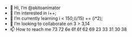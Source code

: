 - 👋 Hi, I’m @akitoanimator
- 👀 I’m interested in i++;
- 🌱 I’m currently learning i < 150;(i/15) += (i*2);
- 💞️ I’m looking to collaborate on 3 > 3,14
- 📫 How to reach me 73 72 6e 6f 6f 62 69 23 33 31 30 38

<!---
akitoanimator/akitoanimator is a ✨ special ✨ repository because its `README.md` (this file) appears on your GitHub profile.
You can click the Preview link to take a look at your changes.
--->
